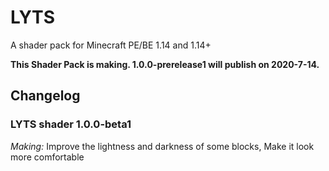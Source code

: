 # LYTS
A shader pack for Minecraft PE/BE 1.14 and 1.14+

**This Shader Pack is making. 1.0.0-prerelease1 will publish on 2020-7-14.**

## Changelog

### LYTS shader 1.0.0-beta1

*Making:* Improve the lightness and darkness of some blocks, Make it look more comfortable
